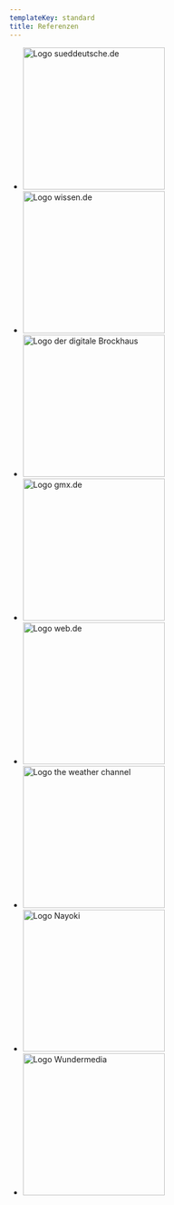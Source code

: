 ```yaml
---
templateKey: standard
title: Referenzen
---
```


<ul class="references">
  <li><img src="/img/sueddeutsche-de.svg" alt="Logo sueddeutsche.de" width="250" /></li>
  <li><img src="/img/wissen-de.jpg" alt="Logo wissen.de" width="250" /></li>
  <li><img src="/img/brockhaus.svg" alt="Logo der digitale Brockhaus" width="250" /></li>
  <li><img src="/img/gmx-de.png" alt="Logo gmx.de" width="250" /></li>
  <li><img src="/img/web-de.svg" alt="Logo web.de" width="250" /></li>
  <li><img src="/img/weather-channel.jpg" alt="Logo the weather channel" width="250" /></li>
  <li><img src="/img/nayoki.jpg" alt="Logo Nayoki" width="250" /></li>
  <li><img src="/img/wundermedia.png" alt="Logo Wundermedia" width="250" /></li>
</ul>
